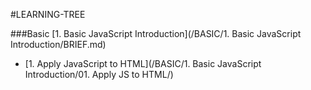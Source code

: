 #LEARNING-TREE

###Basic
[1. Basic JavaScript Introduction](/BASIC/1. Basic JavaScript Introduction/BRIEF.md)
- [1. Apply JavaScript to HTML](/BASIC/1. Basic JavaScript Introduction/01. Apply JS to HTML/)